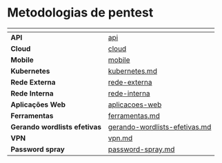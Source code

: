 # Metodologias de pentest



<table data-view="cards"><thead><tr><th></th><th data-hidden data-card-target data-type="content-ref"></th></tr></thead><tbody><tr><td><strong>API</strong></td><td><a href="api/">api</a></td></tr><tr><td><strong>Cloud</strong></td><td><a href="cloud/">cloud</a></td></tr><tr><td><strong>Mobile</strong></td><td><a href="mobile/">mobile</a></td></tr><tr><td><strong>Kubernetes</strong></td><td><a href="kubernetes.md">kubernetes.md</a></td></tr><tr><td><strong>Rede Externa</strong></td><td><a href="rede-externa/">rede-externa</a></td></tr><tr><td><strong>Rede Interna</strong></td><td><a href="rede-interna/">rede-interna</a></td></tr><tr><td><strong>Aplicações Web</strong></td><td><a href="aplicacoes-web/">aplicacoes-web</a></td></tr><tr><td><strong>Ferramentas</strong></td><td><a href="ferramentas.md">ferramentas.md</a></td></tr><tr><td><strong>Gerando wordlists efetivas</strong></td><td><a href="gerando-wordlists-efetivas.md">gerando-wordlists-efetivas.md</a></td></tr><tr><td><strong>VPN</strong></td><td><a href="metodologias-de-pentest/rede-externa/vpn.md">vpn.md</a></td></tr><tr><td><strong>Password spray</strong></td><td><a href="metodologias-de-pentest/password-spray.md">password-spray.md</a></td></tr></tbody></table>
